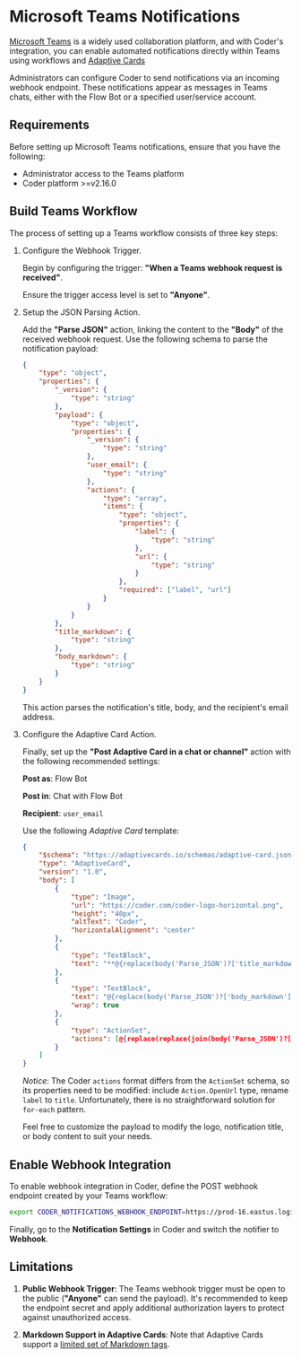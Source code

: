 # Microsoft Teams Notifications

[Microsoft Teams](https://www.microsoft.com/en-us/microsoft-teams) is a widely
used collaboration platform, and with Coder's integration, you can enable
automated notifications directly within Teams using workflows and
[Adaptive Cards](https://adaptivecards.io/)

Administrators can configure Coder to send notifications via an incoming webhook
endpoint. These notifications appear as messages in Teams chats, either with the
Flow Bot or a specified user/service account.

## Requirements

Before setting up Microsoft Teams notifications, ensure that you have the
following:

- Administrator access to the Teams platform
- Coder platform >=v2.16.0

## Build Teams Workflow

The process of setting up a Teams workflow consists of three key steps:

1. Configure the Webhook Trigger.

   Begin by configuring the trigger: **"When a Teams webhook request is
   received"**.

   Ensure the trigger access level is set to **"Anyone"**.

1. Setup the JSON Parsing Action.

   Add the **"Parse JSON"** action, linking the content to the **"Body"** of the
   received webhook request. Use the following schema to parse the notification
   payload:

   ```json
   {
       "type": "object",
       "properties": {
           "_version": {
               "type": "string"
           },
           "payload": {
               "type": "object",
               "properties": {
                   "_version": {
                       "type": "string"
                   },
                   "user_email": {
                       "type": "string"
                   },
                   "actions": {
                       "type": "array",
                       "items": {
                           "type": "object",
                           "properties": {
                               "label": {
                                   "type": "string"
                               },
                               "url": {
                                   "type": "string"
                               }
                           },
                           "required": ["label", "url"]
                       }
                   }
               }
           },
           "title_markdown": {
               "type": "string"
           },
           "body_markdown": {
               "type": "string"
           }
       }
   }
   ```

   This action parses the notification's title, body, and the recipient's email
   address.

1. Configure the Adaptive Card Action.

   Finally, set up the **"Post Adaptive Card in a chat or channel"** action with
   the following recommended settings:

   **Post as**: Flow Bot

   **Post in**: Chat with Flow Bot

   **Recipient**: `user_email`

   Use the following _Adaptive Card_ template:

   ```json
   {
       "$schema": "https://adaptivecards.io/schemas/adaptive-card.json",
       "type": "AdaptiveCard",
       "version": "1.0",
       "body": [
           {
               "type": "Image",
               "url": "https://coder.com/coder-logo-horizontal.png",
               "height": "40px",
               "altText": "Coder",
               "horizontalAlignment": "center"
           },
           {
               "type": "TextBlock",
               "text": "**@{replace(body('Parse_JSON')?['title_markdown'], '"', '\"')}**"
           },
           {
               "type": "TextBlock",
               "text": "@{replace(body('Parse_JSON')?['body_markdown'], '"', '\"')}",
               "wrap": true
           },
           {
               "type": "ActionSet",
               "actions": [@{replace(replace(join(body('Parse_JSON')?['payload']?['actions'], ','), '{', '{"type": "Action.OpenUrl",'), '"label"', '"title"')}]
           }
       ]
   }
   ```

   _Notice_: The Coder `actions` format differs from the `ActionSet` schema, so
   its properties need to be modified: include `Action.OpenUrl` type, rename
   `label` to `title`. Unfortunately, there is no straightforward solution for
   `for-each` pattern.

   Feel free to customize the payload to modify the logo, notification title, or
   body content to suit your needs.

## Enable Webhook Integration

To enable webhook integration in Coder, define the POST webhook endpoint created
by your Teams workflow:

```bash
export CODER_NOTIFICATIONS_WEBHOOK_ENDPOINT=https://prod-16.eastus.logic.azure.com:443/workflows/f8fbe3e8211e4b638...`
```

Finally, go to the **Notification Settings** in Coder and switch the notifier to
**Webhook**.

## Limitations

1. **Public Webhook Trigger**: The Teams webhook trigger must be open to the
   public (**"Anyone"** can send the payload). It's recommended to keep the
   endpoint secret and apply additional authorization layers to protect against
   unauthorized access.

2. **Markdown Support in Adaptive Cards**: Note that Adaptive Cards support a
   [limited set of Markdown tags](https://learn.microsoft.com/en-us/microsoftteams/platform/task-modules-and-cards/cards/cards-format?tabs=adaptive-md%2Cdesktop%2Cconnector-html).
